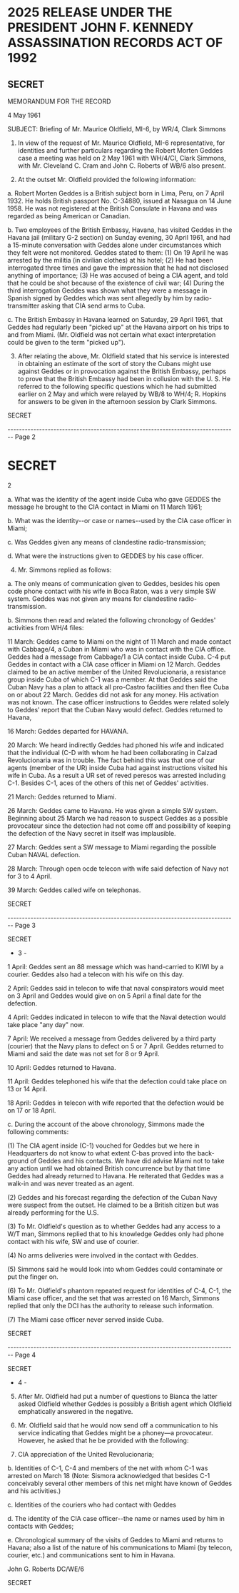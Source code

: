 # 2025 RELEASE UNDER THE PRESIDENT JOHN F. KENNEDY ASSASSINATION RECORDS ACT OF 1992

## SECRET

MEMORANDUM FOR THE RECORD

4 May 1961

SUBJECT: Briefing of Mr. Maurice Oldfield, MI-6, by WR/4, Clark Simmons

1. In view of the request of Mr. Maurice Oldfield, MI-6 representative, for identities and further particulars regarding the Robert Morten Geddes case a meeting was held on 2 May 1961 with WH/4/CI, Clark Simmons, with Mr. Cleveland C. Cram and John C. Roberts of WB/6 also present.

2. At the outset Mr. Oldfield provided the following information:

a. Robert Morten Geddes is a British subject born in Lima, Peru, on 7 April 1932. He holds British passport No. C-34880, issued at Nasagua on 14 June 1958. He was not registered at the British Consulate in Havana and was regarded as being American or Canadian.

b. Two employees of the British Embassy, Havana, has visited Geddes in the Havana jail (military G-2 section) on Sunday evening, 30 April 1961, and had a 15-minute conversation with Geddes alone under circumstances which they felt were not monitored. Geddes stated to them: (1) On 19 April he was arrested by the militia (in civilian clothes) at his hotel; (2) He had been interrogated three times and gave the impression that he had not disclosed anything of importance; (3) He was accused of being a CIA agent, and told that he could be shot because of the existence of civil war; (4) During the third interrogation Geddes was shown what they were a message in Spanish signed by Geddes which was sent allegedly by him by radio-transmitter asking that CIA send arms to Cuba.

c. The British Embassy in Havana learned on Saturday, 29 April 1961, that Geddes had regularly been "picked up" at the Havana airport on his trips to and from Miami. (Mr. Oldfield was not certain what exact interpretation could be given to the term "picked up").

3. After relating the above, Mr. Oldfield stated that his service is interested in obtaining an estimate of the sort of story the Cubans might use against Geddes or in provocation against the British Embassy, perhaps to prove that the British Embassy had been in collusion with the U. S. He referred to the following specific questions which he had submitted earlier on 2 May and which were relayed by WB/8 to WH/4; R. Hopkins for answers to be given in the afternoon session by Clark Simmons.

SECRET


-------------------------------------------------------------------------------- Page 2

# SECRET

2

a. What was the identity of the agent inside Cuba who gave GEDDES the message he brought to the CIA contact in Miami on 11 March 1961;

b. What was the identity--or case or names--used by the CIA case officer in Miami;

c. Was Geddes given any means of clandestine radio-transmission;

d. What were the instructions given to GEDDES by his case officer.

4. Mr. Simmons replied as follows:

a. The only means of communication given to Geddes, besides his open code phone contact with his wife in Boca Raton, was a very simple SW system. Geddes was not given any means for clandestine radio-transmission.

b. Simmons then read and related the following chronology of Geddes' activities from WH/4 files:

11 March: Geddes came to Miami on the night of 11 March and made contact with Cabbage/4, a Cuban in Miami who was in contact with the CIA office. Geddes had a message from Cabbage/1 a CIA contact inside Cuba. C-4 put Geddes in contact with a CIA case officer in Miami on 12 March. Geddes claimed to be an active member of the United Revolucionaria, a resistance group inside Cuba of which C-1 was a member. At that Geddes said the Cuban Navy has a plan to attack all pro-Castro facilities and then flee Cuba on or about 22 March. Geddes did not ask for any money. His activation was not known. The case officer instructions to Geddes were related solely to Geddes' report that the Cuban Navy would defect. Geddes returned to Havana,

16 March: Geddes departed for HAVANA.

20 March: We heard indirectly Geddes had phoned his wife and indicated that the individual (C-D with whom he had been collaborating in Calzad Revolucionaria was in trouble. The fact behind this was that one of our agents (member of the UR) inside Cuba had against instructions visited his wife in Cuba. As a result a UR set of reved peresos was arrested including C-1. Besides C-1, aces of the others of this net of Geddes' activities.

21 March: Geddes returned to Miami.

26 March: Geddes came to Havana. He was given a simple SW system. Beginning about 25 March we had reason to suspect Geddes as a possible provocateur since the detection had not come off and possibility of keeping the defection of the Navy secret in itself was implausible.

27 March: Geddes sent a SW message to Miami regarding the possible Cuban NAVAL defection.

28 March: Through open ocde telecon with wife said defection of Navy not for 3 to 4 April.

39 March: Geddes called wife on telephonas.

SECRET


-------------------------------------------------------------------------------- Page 3

SECRET

- 3 -

1 April: Geddes sent an 88 message which was hand-carried to
KIWI by a courier. Geddes also had a telecon with his wife on
this day.

2 April: Geddes said in telecon to wife that naval conspirators
would meet on 3 April and Geddes would give on on 5 April a final
date for the defection.

4 April: Geddes indicated in telecon to wife that the Naval
detection would take place "any day" now.

7 April: We received a message from Geddes delivered by a third
party (courier) that the Navy plans to defect on 5 or 7 April.
Geddes returned to Miami and said the date was not set for 8 or 9
April.

10 April: Geddes returned to Havana.

11 April: Geddes telephoned his wife that the defection could take
place on 13 or 14 April.

18 April: Geddes in telecon with wife reported that the defection
would be on 17 or 18 April.

c. During the account of the above chronology, Simmons
made the following comments:

(1) The CIA agent inside (C-1) vouched for Geddes but we here in
Headquarters do not know to what extent C-bas proved into the back-
ground of Geddes and his contacts. We have did advise Miami not to
take any action until we had obtained British concurrence but by
that time Geddes had already returned to Havana. He reiterated that
Geddes was a walk-in and was never treated as an agent.

(2) Geddes and his forecast regarding the defection of the Cuban
Navy were suspect from the outset. He claimed to be a British
citizen but was already performing for the U.S.

(3) To Mr. Oldfield's question as to whether Geddes had any access
to a W/T man, Simmons replied that to his knowledge Geddes only had
phone contact with his wife, SW and use of courier.

(4) No arms deliveries were involved in the contact with Geddes.

(5) Simmons said he would look into whom Geddes could contaminate
or put the finger on.

(6) To Mr. Oldfield's phantom repeated request for identities of
C-4, C-1, the Miami case officer, and the set that was arrested on
16 March, Simmons replied that only the DCI has the authority to
release such information.

(7) The Miami case officer never served inside Cuba.

SECRET


-------------------------------------------------------------------------------- Page 4

SECRET

- 4 -

5. After Mr. Oldfield had put a number of questions to Bianca the latter asked Oldfield whether Geddes is possibly a British agent which Oldfield emphatically answered in the negative.

6. Mr. Oldfield said that he would now send off a communication to his service indicating that Geddes might be a phoney—a provocateur. However, he asked that he be provided with the following:

7. CIA appreciation of the United Revolucionaria;

b. Identities of C-1, C-4 and members of the net with whom C-1 was arrested on March 18 (Note: Sismora acknowledged that besides C-1 conceivably several other members of this net might have known of Geddes and his activities.)

c. Identities of the couriers who had contact with Geddes

d. The identity of the CIA case officer--the name or names used by him in contacts with Geddes;

e. Chronological summary of the visits of Geddes to Miami and returns to Havana; also a list of the nature of his communications to Miami (by telecon, courier, etc.) and communications sent to him in Havana.

John G. Roberts
DC/WE/6

SECRET
